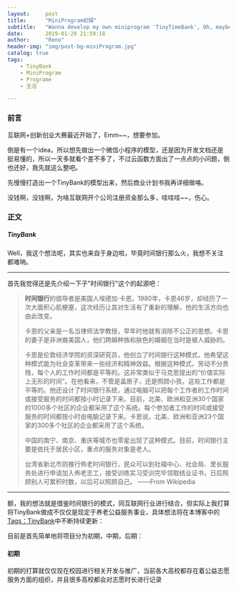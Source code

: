```yaml
---
layout:     post
title:      "MiniProgram初探"
subtitle:   "Wanna develop my own miniprogram 'TinyTimeBank', Oh, maybe 'TinyBank' "
date:       2019-01-29 21:59:18
author:     "Reno"
header-img: "img/post-bg-miniProgram.jpg"
catalog: true
tags:
    - TinyBank
    - MiniProgram
    - Programe
    - 生活

---
```


### 前言

互联网+创新创业大赛最近开始了，Emm~~，想要参加。

倒是有一个idea，所以想先做出一个微信小程序的模型，还是因为开发文档还是挺易懂的，所以一天多就看个差不多了，不过云函数方面出了一点点的小问题，倒也还好，我先就这么整吧。

先慢慢打造出一个TinyBank的模型出来，然后商业计划书我再详细做咯。

没钱啊，没钱啊，为啥互联网开个公司注册资金那么多，哇哇哇~~，伤心。

### 正文

##### TinyBank

Well，我这个想法呢，其实也来自于身边啦，毕竟时间银行那么火，我想不关注都难呐。

---

首先我觉得还是先介绍一下子"时间银行"这个的起源吧：

> ​	**时间银行**的倡导者是美国人埃德加·卡恩。1980年，卡恩46岁，却经历了一次大面积心肌梗塞，这次经历让其对生活有了重新的理解，他的生活方向也由此改变。  
>
> 
>
> ​	卡恩的父亲是一名当律师法学教授，早年时他就有消除不公正的思想。卡恩的妻子是非洲裔美国人，他们跨越种族和肤色的婚姻在当时是被人威胁的。
>
>   
>
> ​	卡恩是伦敦经济学院的资深研究员，他创立了时间银行这种模式，他希望这种模式能为社会变革带来一些经济和精神效益。根据这种模式，劳动不分贵贱，每个人的工作时间都是平等的。这非常类似于马克思提出的“价值实际上无形的时间”。在他看来，不管是盖房子，还是照顾小孩，这些工作都是平等的。他还设计了时间银行系统，通过电脑可以把每个工作者的工作时间或接受服务的时间都按小时记录下来。目前，北美、欧洲和亚洲30个国家的1000多个社区的企业都采用了这个系统。每个参加者工作的时间或接受服务的时间都按小时由电脑记录下来。卡恩说，北美、欧洲和亚洲23个国家的300多个社区的企业都采用了这个系统。
>
>   
>
> ​	中国的南宁、南京、重庆等城市也零星出现了这种模式。目前，时间银行主要是依托于居民小区，重点的服务对象是老人。
>
>   
>
> ​	台湾省新北市则推行佈老时间银行，民众可以到社福中心、社会局、里长服务处进行申请加入佈老志工，接受训练实习受训完毕领取结业证书，日后照顾别人可累积时数，以后可以照顾自己。            ——From Wikipedia



---

额，我的想法就是借鉴时间银行的模式，同互联网行业进行结合，但实际上我打算将TinyBank做成不仅仅是现定于养老公益服务事业，具体想法将在本博客中的[Tags：TinyBank](https://lskreno.vip/archive/?tag=TinyBank)中不断持续更新：

目前是首先简单地将项目分为初期，中期，后期：

#### 初期

初期的打算就仅仅现在校园进行相关开发与推广，当前各大高校都存在着公益志愿服务方面的组织，并且很多高校都会对志愿时长进行记录















